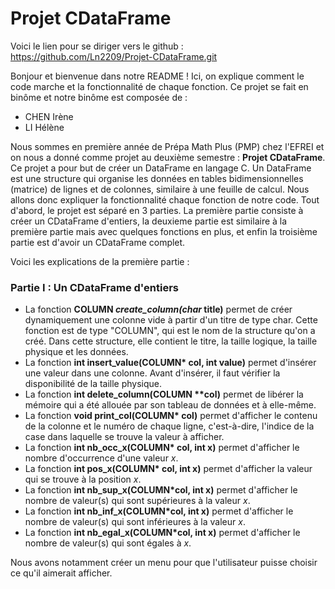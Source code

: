 # Projet CDataFrame
Voici le lien pour se diriger vers le github : https://github.com/Ln2209/Projet-CDataFrame.git

Bonjour et bienvenue dans notre README ! Ici, on explique comment le code marche et la fonctionnalité de chaque fonction. Ce projet se fait en binôme et notre binôme est composée de : 
- CHEN Irène
- LI Hélène

Nous sommes en première année de Prépa Math Plus (PMP) chez l'EFREI et on nous a donné comme projet au deuxième semestre : **Projet CDataFrame**.
Ce projet a pour but de créer un DataFrame en langage C. Un DataFrame est une structure qui organise les données en tables bidimensionnelles (matrice) de lignes et
de colonnes, similaire à une feuille de calcul. Nous allons donc expliquer la fonctionnalité chaque fonction de notre code. Tout d'abord, le projet est séparé en 
3 parties. La première partie consiste à créer un CDataFrame d'entiers, la deuxieme partie est similaire à la première partie mais avec quelques fonctions en plus, et enfin la troisième partie est d'avoir un CDataFrame complet. 

Voici les explications de la première partie : 
### Partie I : Un CDataFrame d'entiers
- La fonction **COLUMN *create_column(char* title)** permet de créer dynamiquement une colonne vide à partir d'un titre de type char. Cette fonction est de type "COLUMN", qui est le nom de la structure qu'on a créé. Dans cette structure, elle contient le titre, la taille logique, la taille physique et les données.
- La fonction __int insert_value(COLUMN* col, int value)__ permet d'insérer une valeur dans une colonne. Avant d'insérer, il faut vérifier la disponibilité de la taille physique.
- La fonction __int delete_column(COLUMN **col)__ permet de libérer la mémoire qui a été allouée par son tableau de données et à elle-même.
- La fonction __void print_col(COLUMN* col)__ permet d'afficher le contenu de la colonne et le numéro de chaque ligne, c'est-à-dire, l'indice de la case dans laquelle se trouve la valeur à afficher.
- La fonction __int nb_occ_x(COLUMN* col, int x)__ permet d'afficher le nombre d'occurrence d'une valeur *x*.
- La fonction __int pos_x(COLUMN* col, int x)__ permet d'afficher la valeur qui se trouve à la position *x*.
- La fonction __int nb_sup_x(COLUMN*col, int x)__ permet d'afficher le nombre de valeur(s) qui sont supérieures à la valeur *x*.
- La fonction __int nb_inf_x(COLUMN*col, int x)__ permet d'afficher le nombre de valeur(s) qui sont inférieures à la valeur *x*.
- La fonction __int nb_egal_x(COLUMN*col, int x)__ permet d'afficher le nombre de valeur(s) qui sont égales à *x*.

Nous avons notamment créer un menu pour que l'utilisateur puisse choisir ce qu'il aimerait afficher.
